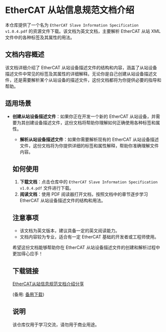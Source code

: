 # EtherCAT 从站信息规范文档介绍

本仓库提供了一个名为 `EtherCAT Slave Information Specification v1.0.4.pdf` 的资源文件下载。该文档为英文文档，主要解析 EtherCAT 从站 XML 文件中的各种标签及其属性的用法。

## 文档内容概述

该文档详细介绍了 EtherCAT 从站设备描述文件的结构和内容，涵盖了从站设备描述文件中常见的标签及其属性的详细解释。无论你是自己创建从站设备描述文件，还是需要解析某个从站设备的描述文件，这份文档都将为你提供必要的指导和帮助。

## 适用场景

- **创建从站设备描述文件**：如果你正在开发一个新的 EtherCAT 从站设备，并需要为其创建设备描述文件，这份文档将帮助你理解如何正确使用各种标签和属性。

  - **解析从站设备描述文件**：如果你需要解析现有的 EtherCAT 从站设备描述文件，这份文档将为你提供详细的标签和属性解释，帮助你准确理解文件内容。

  ## 如何使用

  1. **下载文档**：点击仓库中的 `EtherCAT Slave Information Specification v1.0.4.pdf` 文件进行下载。
  2. **阅读文档**：使用 PDF 阅读器打开文档，按照文档中的章节逐步学习 EtherCAT 从站设备描述文件的结构和用法。

  ## 注意事项

  - 该文档为英文版本，建议具备一定的英文阅读能力。
  - 文档内容较为专业，适合有一定 EtherCAT 基础的开发者或工程师使用。

  希望这份文档能够帮助你在 EtherCAT 从站设备描述文件的创建和解析过程中更加得心应手！

  ## 下载链接
  [EtherCAT从站信息规范文档介绍分享](https://pan.quark.cn/s/67e6a178cc73) 

  (备用: [备用下载](https://pan.baidu.com/s/16MiNr6hlJ-vPWPkkuYzqeQ?pwd=1234))

  ## 说明

  该仓库仅用于学习交流，请勿用于商业用途。
